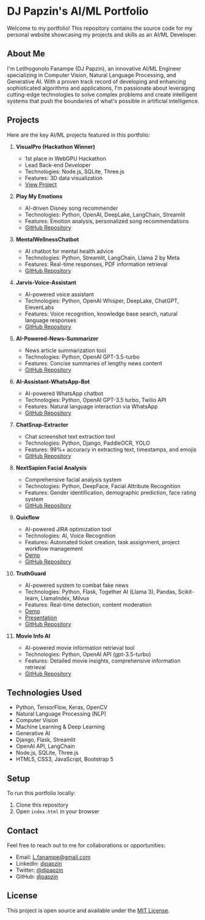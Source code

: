 # DJ Papzin's AI/ML Portfolio

Welcome to my portfolio! This repository contains the source code for my personal website showcasing my projects and skills as an AI/ML Developer.

## About Me

I'm Letlhogonolo Fanampe (DJ Papzin), an innovative AI/ML Engineer specializing in Computer Vision, Natural Language Processing, and Generative AI. With a proven track record of developing and enhancing sophisticated algorithms and applications, I'm passionate about leveraging cutting-edge technologies to solve complex problems and create intelligent systems that push the boundaries of what's possible in artificial intelligence.

## Projects

Here are the key AI/ML projects featured in this portfolio:

1. **VisualPro (Hackathon Winner)**
   - 1st place in WebGPU Hackathon
   - Lead Back-end Developer
   - Technologies: Node.js, SQLite, Three.js
   - Features: 3D data visualization
   - [View Project](https://lablab.ai/event/webgpu-hackathon/tender-ai/visualpro)

2. **Play My Emotions**
   - AI-driven Disney song recommender
   - Technologies: Python, OpenAI, DeepLake, LangChain, Streamlit
   - Features: Emotion analysis, personalized song recommendations
   - [GitHub Repository](https://github.com/djpapzin/Play-My-Emotions)

3. **MentalWellnessChatbot**
   - AI chatbot for mental health advice
   - Technologies: Python, Streamlit, LangChain, Llama 2 by Meta
   - Features: Real-time responses, PDF information retrieval
   - [GitHub Repository](https://github.com/djpapzin/MentalWellnessChatbot)

4. **Jarvis-Voice-Assistant**
   - AI-powered voice assistant
   - Technologies: Python, OpenAI Whisper, DeepLake, ChatGPT, ElevenLabs
   - Features: Voice recognition, knowledge base search, natural language responses
   - [GitHub Repository](https://github.com/djpapzin/Jarvis-Voice-Assistant)

5. **AI-Powered-News-Summarizer**
   - News article summarization tool
   - Technologies: Python, OpenAI GPT-3.5-turbo
   - Features: Concise summaries of lengthy news content
   - [GitHub Repository](https://github.com/djpapzin/AI-Powered-News-Summarizer)

6. **AI-Assistant-WhatsApp-Bot**
   - AI-powered WhatsApp chatbot
   - Technologies: Python, OpenAI GPT-3.5 turbo, Twilio API
   - Features: Natural language interaction via WhatsApp
   - [GitHub Repository](https://github.com/djpapzin/AI-Assistant-WhatsApp-Bot)

7. **ChatSnap-Extractor**
   - Chat screenshot text extraction tool
   - Technologies: Python, Django, PaddleOCR, YOLO
   - Features: 99%+ accuracy in extracting text, timestamps, and emojis
   - [GitHub Repository](https://github.com/djpapzin/ChatSnap-Extractor)

8. **NextSapien Facial Analysis**
   - Comprehensive facial analysis system
   - Technologies: Python, DeepFace, Facial Attribute Recognition
   - Features: Gender identification, demographic prediction, face rating system
   - [GitHub Repository](https://github.com/djpapzin/NextSapien-Facial-Analysis)

9. **Quixflow**
   - AI-powered JIRA optimization tool
   - Technologies: AI, Voice Recognition
   - Features: Automated ticket creation, task assignment, project workflow management
   - [Demo](https://quixflow-agile.vercel.app/)
   - [GitHub Repository](https://github.com/djpapzin/quixflow)

10. **TruthGuard**
    - AI-powered system to combat fake news
    - Technologies: Python, Flask, Together AI (Llama 3), Pandas, Scikit-learn, LlamaIndex, Milvus
    - Features: Real-time detection, content moderation
    - [Demo](https://truth-guard-dusky.vercel.app/)
    - [Presentation](https://lablab.ai/event/llama-3-ai-hackathon/truth-defenders/truthguard)
    - [GitHub Repository](https://github.com/djpapzin/TruthGuard-AI-Fake-News-Detection-with-LLM)

11. **Movie Info AI**
    - AI-powered movie information retrieval tool
    - Technologies: Python, OpenAI API (gpt-3.5-turbo)
    - Features: Detailed movie insights, comprehensive information retrieval
    - [GitHub Repository](https://github.com/djpapzin/movie-info-ai)

## Technologies Used

- Python, TensorFlow, Keras, OpenCV
- Natural Language Processing (NLP)
- Computer Vision
- Machine Learning & Deep Learning
- Generative AI
- Django, Flask, Streamlit
- OpenAI API, LangChain
- Node.js, SQLite, Three.js
- HTML5, CSS3, JavaScript, Bootstrap 5

## Setup

To run this portfolio locally:

1. Clone this repository
2. Open `index.html` in your browser

## Contact

Feel free to reach out to me for collaborations or opportunities:

- Email: L.fanampe@gmail.com
- LinkedIn: [djpapzin](https://linkedin.com/in/djpapzin)
- Twitter: [@djpapzin](https://twitter.com/djpapzin)
- GitHub: [djpapzin](https://github.com/djpapzin)

## License

This project is open source and available under the [MIT License](LICENSE).
